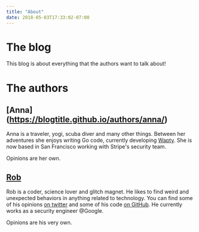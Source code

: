 ```yaml
---
title: "About"
date: 2018-05-03T17:33:02-07:00
---
```

# The blog
This blog is about everything that the authors want to talk about!

# The authors

## [Anna] (https://blogtitle.github.io/authors/anna/)
Anna is a traveler, yogi, scuba diver and many other things. Between her adventures she enjoys writing Go code, currently developing [Wapty](https://github.com/empijei/wapty). She is now based in San Francisco working with Stripe's security team.

Opinions are her own.

## [Rob](https://blogtitle.github.io/authors/rob/)
Rob is a coder, science lover and glitch magnet. He likes to find weird and unexpected behaviors in anything related to technology. You can find some of his opinions [on twitter](https://twitter.com/empijei) and some of his code [on GitHub](https://github.com/empijei).
He currently works as a security engineer @Google.

Opinions are his very own.
